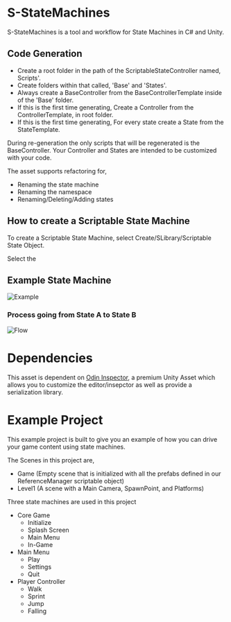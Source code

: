 # S-StateMachines

S-StateMachines is a tool and workflow for State Machines in C# and Unity.

## Code Generation
- Create a root folder in the path of the ScriptableStateController named, <INSERTNAME>Scripts'.  
- Create folders within that called, 'Base' and 'States'.  
- Always create a Base<INSERTNAME>Controller from the BaseControllerTemplate inside of the 'Base' folder.
- If this is the first time generating, Create a <INSERTNAME>Controller from the ControllerTemplate, in root folder.
- If this is the first time generating, For every state create a <INSERTNAME>State from the StateTemplate.
  
During re-generation the only scripts that will be regenerated is the BaseController. Your Controller and States are intended to be customized with your code.

The asset supports refactoring for,
- Renaming the state machine
- Renaming the namespace
- Renaming/Deleting/Adding states

## How to create a Scriptable State Machine
To create a Scriptable State Machine, select Create/SLibrary/Scriptable State Object.

Select the 

## Example State Machine
![Example](http://samuelarminana.com/u/10cf2f31e-c5cb-44cd-b140-0fb14f19a308.png)

### Process going from State A to State B
![Flow](http://samuelarminana.com/u/1bb192819-345f-4bce-b206-84116683e9d8.png)

# Dependencies
This asset is dependent on [Odin Inspector](https://odininspector.com/), a premium Unity Asset which allows you to customize the editor/insepctor as well as provide a serialization library. 


# Example Project
This example project is built to give you an example of how you can drive your game content using state machines.

The Scenes in this project are,
- Game (Empty scene that is initialized with all the prefabs defined in our ReferenceManager scriptable object)
- Level1 (A scene with a Main Camera, SpawnPoint, and Platforms)

Three state machines are used in this project
- Core Game
  - Initialize
  - Splash Screen
  - Main Menu
  - In-Game
- Main Menu
  - Play
  - Settings
  - Quit
- Player Controller
  - Walk
  - Sprint
  - Jump
  - Falling
